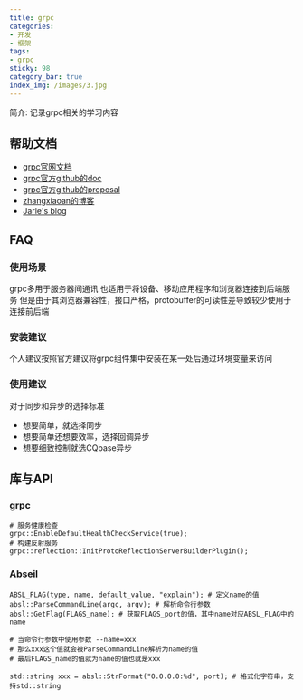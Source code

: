 ```yaml
---
title: grpc 
categories:
- 开发
- 框架
tags:
- grpc
sticky: 98
category_bar: true
index_img: /images/3.jpg
---
```

简介: 记录grpc相关的学习内容
<!-- more -->
## 帮助文档
* [grpc官网文档](https://grpc.io/)
* [grpc官方github的doc](https://github.com/grpc/grpc/tree/master/doc)
* [grpc官方github的proposal](https://github.com/grpc/proposal)
* [zhangxiaoan的博客](http://www.anger6.com/categories/%E5%88%86%E5%B8%83%E5%BC%8F/)
* [Jarle's blog](https://lastviking.eu/fun_with_gRPC_and_C++/index.html)
## FAQ
### 使用场景
grpc多用于服务器间通讯
也适用于将设备、移动应用程序和浏览器连接到后端服务
但是由于其浏览器兼容性，接口严格，protobuffer的可读性差导致较少使用于连接前后端
### 安装建议
个人建议按照官方建议将grpc组件集中安装在某一处后通过环境变量来访问
### 使用建议
对于同步和异步的选择标准
* 想要简单，就选择同步
* 想要简单还想要效率，选择回调异步
* 想要细致控制就选CQbase异步
## 库与API
### grpc
```
# 服务健康检查
grpc::EnableDefaultHealthCheckService(true);
# 构建反射服务
grpc::reflection::InitProtoReflectionServerBuilderPlugin();
```
### Abseil
```
ABSL_FLAG(type, name, default_value, "explain"); # 定义name的值
absl::ParseCommandLine(argc, argv); # 解析命令行参数
absl::GetFlag(FLAGS_name); # 获取FLAGS_port的值，其中name对应ABSL_FLAG中的name

# 当命令行参数中使用参数 --name=xxx
# 那么xxx这个值就会被ParseCommandLine解析为name的值
# 最后FLAGS_name的值就为name的值也就是xxx

std::string xxx = absl::StrFormat("0.0.0.0:%d", port); # 格式化字符串，支持std::string
```
